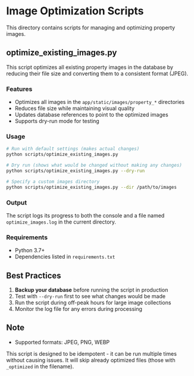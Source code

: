 # Image Optimization Scripts

This directory contains scripts for managing and optimizing property images.

## optimize_existing_images.py

This script optimizes all existing property images in the database by reducing their file size and converting them to a consistent format (JPEG).

### Features

- Optimizes all images in the `app/static/images/property_*` directories
- Reduces file size while maintaining visual quality
- Updates database references to point to the optimized images
- Supports dry-run mode for testing

### Usage

```bash
# Run with default settings (makes actual changes)
python scripts/optimize_existing_images.py

# Dry run (shows what would be changed without making any changes)
python scripts/optimize_existing_images.py --dry-run

# Specify a custom images directory
python scripts/optimize_existing_images.py --dir /path/to/images
```

### Output

The script logs its progress to both the console and a file named `optimize_images.log` in the current directory.

### Requirements

- Python 3.7+
- Dependencies listed in `requirements.txt`

## Best Practices

1. **Backup your database** before running the script in production
2. Test with `--dry-run` first to see what changes would be made
3. Run the script during off-peak hours for large image collections
4. Monitor the log file for any errors during processing

## Note
- Supported formats: JPEG, PNG, WEBP

This script is designed to be idempotent - it can be run multiple times without causing issues. It will skip already optimized files (those with `_optimized` in the filename).
